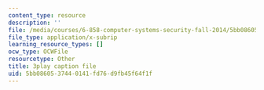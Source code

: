 ```yaml
---
content_type: resource
description: ''
file: /media/courses/6-858-computer-systems-security-fall-2014/5bb0860537440141fd76d9fb45f64f1f_WG5UbMrUiLU.srt
file_type: application/x-subrip
learning_resource_types: []
ocw_type: OCWFile
resourcetype: Other
title: 3play caption file
uid: 5bb08605-3744-0141-fd76-d9fb45f64f1f
---
```

